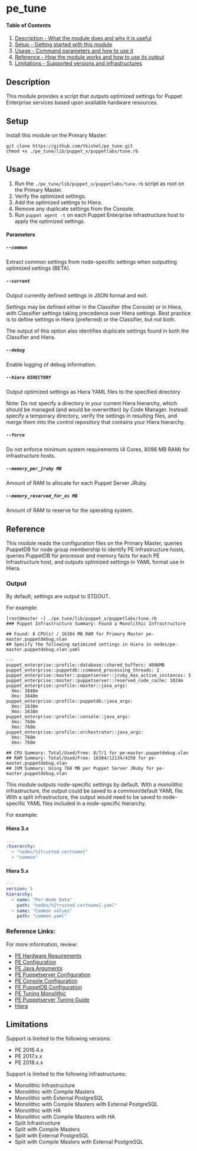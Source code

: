 # pe_tune

#### Table of Contents

1. [Description - What the module does and why it is useful](#description)
1. [Setup - Getting started with this module](#setup)
1. [Usage - Command parameters and how to use it](#usage)
1. [Reference - How the module works and how to use its output](#reference)
1. [Limitations - Supported versions and infrastructures](#limitations)

## Description

This module provides a script that outputs optimized settings for Puppet Enterprise services based upon available hardware resources.

## Setup

Install this module on the Primary Master:

```shell
git clone https://github.com/tkishel/pe_tune.git
chmod +x ./pe_tune/lib/puppet_x/puppetlabs/tune.rb
```

## Usage

1. Run the `./pe_tune/lib/puppet_x/puppetlabs/tune.rb` script as root on the Primary Master.
1. Verify the optimized settings.
1. Add the optimized settings to Hiera.
1. Remove any duplicate settings from the Console.
1. Run `puppet agent -t` on each Puppet Enterprise infrastructure host to apply the optimized settings.

#### Parameters

##### `--common`

Extract common settings from node-specific settings when outputting optimized settings (BETA).

##### `--current`

Output currently defined settings in JSON format and exit.

Settings may be defined either in the Classifier (the Console) or in Hiera, with Classifier settings taking precedence over Hiera settings. Best practice is to define settings in Hiera (preferred) or the Classifier, but not both.

The output of this option also identifies duplicate settings found in both the Classifier and Hiera.

##### `--debug`

Enable logging of debug information.

##### `--hiera DIRECTORY`

Output optimized settings as Hiera YAML files to the specified directory

Note: Do not specify a directory in your current Hiera hierarchy, which should be managed (and would be overwritten) by Code Manager. Instead: specify a temporary directory, verify the settings in resulting files, and merge them into the control repository that contains your Hiera hierarchy.

##### `--force`

Do not enforce minimum system requirements (4 Cores, 8096 MB RAM) for infrastructure hosts.

##### `--memory_per_jruby MB`

Amount of RAM to allocate for each Puppet Server JRuby.

##### `--memory_reserved_for_os MB`

Amount of RAM to reserve for the operating system.

## Reference

This module reads the configuration files on the Primary Master, queries PuppetDB for node group membership to identify PE Infrastructure hosts, queries PuppetDB for processor and memory facts for each PE Infrastructure host, and outputs optimized settings in YAML format use in Hiera.

### Output

By default, settings are output to STDOUT.

For example:

```shell
[root@master ~] ./pe_tune/lib/puppet_x/puppetlabs/tune.rb
### Puppet Infrastructure Summary: Found a Monolithic Infrastructure

## Found: 8 CPU(s) / 16384 MB RAM for Primary Master pe-master.puppetdebug.vlan
## Specify the following optimized settings in Hiera in nodes/pe-master.puppetdebug.vlan.yaml

---
puppet_enterprise::profile::database::shared_buffers: 4096MB
puppet_enterprise::puppetdb::command_processing_threads: 2
puppet_enterprise::master::puppetserver::jruby_max_active_instances: 5
puppet_enterprise::master::puppetserver::reserved_code_cache: 1024m
puppet_enterprise::profile::master::java_args:
  Xms: 3840m
  Xmx: 3840m
puppet_enterprise::profile::puppetdb::java_args:
  Xms: 1638m
  Xmx: 1638m
puppet_enterprise::profile::console::java_args:
  Xms: 768m
  Xmx: 768m
puppet_enterprise::profile::orchestrator::java_args:
  Xms: 768m
  Xmx: 768m

## CPU Summary: Total/Used/Free: 8/7/1 for pe-master.puppetdebug.vlan
## RAM Summary: Total/Used/Free: 16384/12134/4250 for pe-master.puppetdebug.vlan
## JVM Summary: Using 768 MB per Puppet Server JRuby for pe-master.puppetdebug.vlan
```

This module outputs node-specific settings by default. With a monolithic infrastructure, the output could be saved to a common/default YAML file. With a split infrastructure, the output would need to be saved to node-specific YAML files included in a node-specific hierarchy.

For example:

#### Hiera 3.x

```yaml
---
:hierarchy:
  - "nodes/%{trusted.certname}"
  - "common"
```

#### Hiera 5.x

```yaml
---
version: 5
hierarchy:
  - name: "Per-Node Data"
    path: "nodes/%{trusted.certname}.yaml"
  - name: "Common values"
    path: "common.yaml"
```

### Reference Links:

For more information, review:

* [PE Hardware Requirements](https://puppet.com/docs/pe/latest/installing/hardware_requirements.html)
* [PE Configuration](https://puppet.com/docs/pe/latest/configuring/config_intro.html)
* [PE Java Arguments](https://puppet.com/docs/pe/latest/configuring/config_java_args.html)
* [PE Puppetserver Configuration](https://puppet.com/docs/pe/latest/configuring/config_puppetserver.html)
* [PE Console Configuration](https://puppet.com/docs/pe/latest/configuring/config_console.html)
* [PE PuppetDB Configuration](https://puppet.com/docs/pe/latest/configuring/config_puppetdb.html)
* [PE Tuning Monolithic](https://puppet.com/docs/pe/latest/configuring/tuning_monolithic.html)
* [PE Puppetserver Tuning Guide](https://puppet.com/docs/puppetserver/latest/tuning_guide.html)
* [Hiera](https://puppet.com/docs/puppet/latest/hiera_intro.html)

## Limitations

Support is limited to the following versions:

* PE 2016.4.x
* PE 2017.x.x
* PE 2018.x.x

Support is limited to the following infrastructures:

* Monolithic Infrastructure
* Monolithic with Compile Masters
* Monolithic with External PostgreSQL
* Monolithic with Compile Masters with External PostgreSQL
* Monolithic with HA
* Monolithic with Compile Masters with HA
* Split Infrastructure
* Split with Compile Masters
* Split with External PostgreSQL
* Split with Compile Masters with External PostgreSQL
